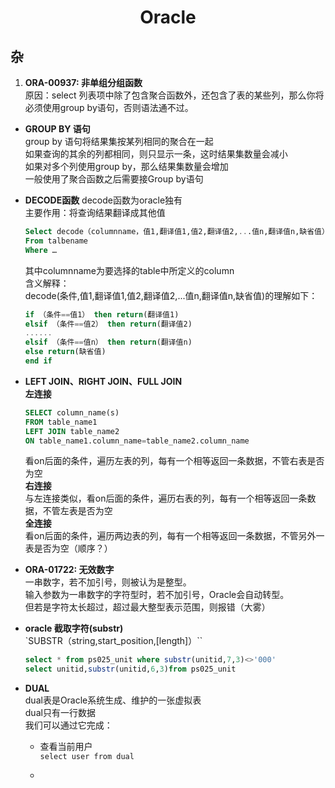 # <center>Oracle</center>

## 杂

1. **ORA-00937: 非单组分组函数**<br>
  原因：select 列表项中除了包含聚合函数外，还包含了表的某些列，那么你将必须使用group by语句，否则语法通不过。

- **GROUP BY 语句**<br>
  group by 语句将结果集按某列相同的聚合在一起<br>
  如果查询的其余的列都相同，则只显示一条，这时结果集数量会减小<br>
  如果对多个列使用group by，那么结果集数量会增加<br>
  一般使用了聚合函数之后需要接Group by语句

- **DECODE函数** decode函数为oracle独有<br>
  主要作用：将查询结果翻译成其他值

  ```sql
  Select decode（columnname，值1,翻译值1,值2,翻译值2,...值n,翻译值n,缺省值）  
  From talbename  
  Where …
  ```

  其中columnname为要选择的table中所定义的column<br>
  含义解释：<br>
  decode(条件,值1,翻译值1,值2,翻译值2,...值n,翻译值n,缺省值)的理解如下：

  ```sql
  if （条件==值1） then return(翻译值1)
  elsif （条件==值2） then return(翻译值2)
  ......
  elsif （条件==值n） then return(翻译值n)
  else return(缺省值)
  end if
  ```

- **LEFT JOIN、RIGHT JOIN、FULL JOIN**  
  **左连接**  
  ```sql
  SELECT column_name(s)
  FROM table_name1
  LEFT JOIN table_name2
  ON table_name1.column_name=table_name2.column_name
  ```
  看on后面的条件，遍历左表的列，每有一个相等返回一条数据，不管右表是否为空  
  **右连接**  
  与左连接类似，看on后面的条件，遍历右表的列，每有一个相等返回一条数据，不管左表是否为空  
  **全连接**  
  看on后面的条件，遍历两边表的列，每有一个相等返回一条数据，不管另外一表是否为空（顺序？）

-  **ORA-01722: 无效数字**  
  一串数字，若不加引号，则被认为是整型。  
  输入参数为一串数字的字符型时，若不加引号，Oracle会自动转型。  
  但若是字符太长超过，超过最大整型表示范围，则报错（大雾）

- **oracle 截取字符(substr)**  
  `SUBSTR（string,start_position,[length]）``
  ```sql
  select * from ps025_unit where substr(unitid,7,3)<>'000'
  select unitid,substr(unitid,6,3)from ps025_unit
  ```

- **DUAL**  
  dual表是Oracle系统生成、维护的一张虚拟表  
  dual只有一行数据  
  我们可以通过它完成：  
  - 查看当前用户  
    `select user from dual`

  - 
